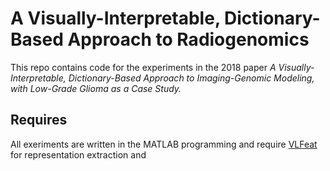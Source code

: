 # A Visually-Interpretable, Dictionary-Based Approach to Radiogenomics

This repo contains code for the experiments in the 2018 paper *A Visually-Interpretable, Dictionary-Based Approach to Imaging-Genomic Modeling, with Low-Grade Glioma as a Case Study.* 
 
## Requires

All exeriments are written in the MATLAB programming and require [VLFeat](http://www.vlfeat.org/overview/hog.html) for representation extraction and 
